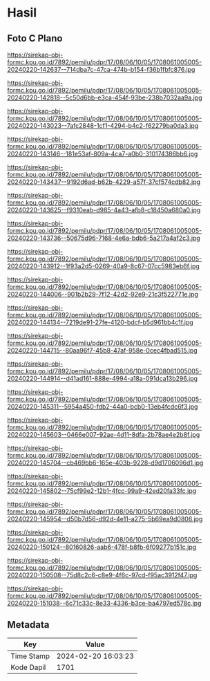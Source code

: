 # Hasil

## Foto C Plano

https://sirekap-obj-formc.kpu.go.id/7892/pemilu/pdpr/17/08/06/10/05/1708061005005-20240220-142637--714dba7c-47ca-474b-b154-f36b1fbfc876.jpg

https://sirekap-obj-formc.kpu.go.id/7892/pemilu/pdpr/17/08/06/10/05/1708061005005-20240220-142818--5c50d6bb-e3ca-454f-93be-238b7032aa9a.jpg

https://sirekap-obj-formc.kpu.go.id/7892/pemilu/pdpr/17/08/06/10/05/1708061005005-20240220-143023--7afc2848-1cf1-4294-b4c2-f62279ba0da3.jpg

https://sirekap-obj-formc.kpu.go.id/7892/pemilu/pdpr/17/08/06/10/05/1708061005005-20240220-143146--181e53af-809a-4ca7-a0b0-310174386bb6.jpg

https://sirekap-obj-formc.kpu.go.id/7892/pemilu/pdpr/17/08/06/10/05/1708061005005-20240220-143437--9192d6ad-b62b-4229-a57f-37cf574cdb82.jpg

https://sirekap-obj-formc.kpu.go.id/7892/pemilu/pdpr/17/08/06/10/05/1708061005005-20240220-143625--f9310eab-d985-4a43-afb8-c18450a680a0.jpg

https://sirekap-obj-formc.kpu.go.id/7892/pemilu/pdpr/17/08/06/10/05/1708061005005-20240220-143736--50675d96-7168-4e6a-bdb6-5a217a4af2c3.jpg

https://sirekap-obj-formc.kpu.go.id/7892/pemilu/pdpr/17/08/06/10/05/1708061005005-20240220-143912--1f93a2d5-0269-40a9-8c67-07cc5983eb6f.jpg

https://sirekap-obj-formc.kpu.go.id/7892/pemilu/pdpr/17/08/06/10/05/1708061005005-20240220-144006--901b2b29-7f12-42d2-92e9-21c3f522771e.jpg

https://sirekap-obj-formc.kpu.go.id/7892/pemilu/pdpr/17/08/06/10/05/1708061005005-20240220-144134--7219de91-27fe-4120-bdcf-b5d961bb4c1f.jpg

https://sirekap-obj-formc.kpu.go.id/7892/pemilu/pdpr/17/08/06/10/05/1708061005005-20240220-144715--80aa96f7-45b8-47af-958e-0cec4fbad515.jpg

https://sirekap-obj-formc.kpu.go.id/7892/pemilu/pdpr/17/08/06/10/05/1708061005005-20240220-144914--d41ad161-888e-4994-a18a-091dca13b296.jpg

https://sirekap-obj-formc.kpu.go.id/7892/pemilu/pdpr/17/08/06/10/05/1708061005005-20240220-145311--5954a450-fdb2-44a0-bcb0-13eb4fcdc6f3.jpg

https://sirekap-obj-formc.kpu.go.id/7892/pemilu/pdpr/17/08/06/10/05/1708061005005-20240220-145603--0466e007-92ae-4d11-8dfa-2b78ae4e2b8f.jpg

https://sirekap-obj-formc.kpu.go.id/7892/pemilu/pdpr/17/08/06/10/05/1708061005005-20240220-145704--cb469bb6-165e-403b-9228-d9d1706096d1.jpg

https://sirekap-obj-formc.kpu.go.id/7892/pemilu/pdpr/17/08/06/10/05/1708061005005-20240220-145802--75cf99e2-12b1-4fcc-99a9-42ed20fa33fc.jpg

https://sirekap-obj-formc.kpu.go.id/7892/pemilu/pdpr/17/08/06/10/05/1708061005005-20240220-145954--d50b7d56-d92d-4e11-a275-5b69ea9d0806.jpg

https://sirekap-obj-formc.kpu.go.id/7892/pemilu/pdpr/17/08/06/10/05/1708061005005-20240220-150124--80160826-aab6-478f-b8fb-6f09277b151c.jpg

https://sirekap-obj-formc.kpu.go.id/7892/pemilu/pdpr/17/08/06/10/05/1708061005005-20240220-150508--75d8c2c6-c8e9-4f6c-97cd-f95ac3912f47.jpg

https://sirekap-obj-formc.kpu.go.id/7892/pemilu/pdpr/17/08/06/10/05/1708061005005-20240220-151038--6c71c33c-8e33-4336-b3ce-ba4797ed578c.jpg


## Metadata

| Key        | Value               |
| ---------- | ------------------- |
| Time Stamp | 2024-02-20 16:03:23 |
| Kode Dapil | 1701                |



